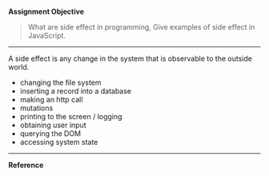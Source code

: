 **Assignment Objective**
>What are side effect in programming, Give examples of side effect in JavaScript.
****
A side effect is any change in the system that is observable to the outside world.
- changing the file system
- inserting a record into a database
- making an http call
- mutations
- printing to the screen / logging
- obtaining user input
- querying the DOM
- accessing system state

****
**Reference**